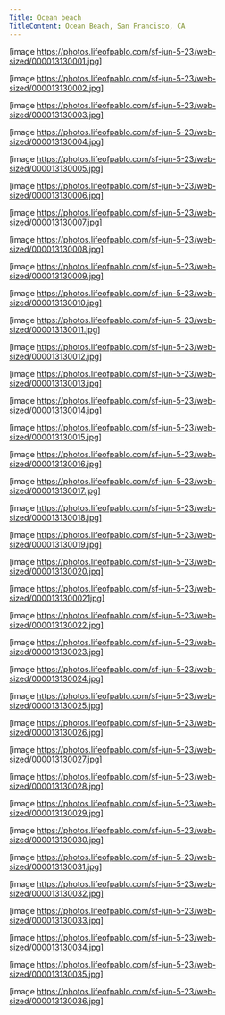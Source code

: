 ```yaml
---
Title: Ocean beach
TitleContent: Ocean Beach, San Francisco, CA
---
```



[image https://photos.lifeofpablo.com/sf-jun-5-23/web-sized/000013130001.jpg]

[image https://photos.lifeofpablo.com/sf-jun-5-23/web-sized/000013130002.jpg]

[image https://photos.lifeofpablo.com/sf-jun-5-23/web-sized/000013130003.jpg]

[image https://photos.lifeofpablo.com/sf-jun-5-23/web-sized/000013130004.jpg]

[image https://photos.lifeofpablo.com/sf-jun-5-23/web-sized/000013130005.jpg]

[image https://photos.lifeofpablo.com/sf-jun-5-23/web-sized/000013130006.jpg]

[image https://photos.lifeofpablo.com/sf-jun-5-23/web-sized/000013130007.jpg]

[image https://photos.lifeofpablo.com/sf-jun-5-23/web-sized/000013130008.jpg]

[image https://photos.lifeofpablo.com/sf-jun-5-23/web-sized/000013130009.jpg]

[image https://photos.lifeofpablo.com/sf-jun-5-23/web-sized/000013130010.jpg]

[image https://photos.lifeofpablo.com/sf-jun-5-23/web-sized/000013130011.jpg]

[image https://photos.lifeofpablo.com/sf-jun-5-23/web-sized/000013130012.jpg]

[image https://photos.lifeofpablo.com/sf-jun-5-23/web-sized/000013130013.jpg]

[image https://photos.lifeofpablo.com/sf-jun-5-23/web-sized/000013130014.jpg]

[image https://photos.lifeofpablo.com/sf-jun-5-23/web-sized/000013130015.jpg]

[image https://photos.lifeofpablo.com/sf-jun-5-23/web-sized/000013130016.jpg]

[image https://photos.lifeofpablo.com/sf-jun-5-23/web-sized/000013130017.jpg]

[image https://photos.lifeofpablo.com/sf-jun-5-23/web-sized/000013130018.jpg]

[image https://photos.lifeofpablo.com/sf-jun-5-23/web-sized/000013130019.jpg]

[image https://photos.lifeofpablo.com/sf-jun-5-23/web-sized/000013130020.jpg]

[image https://photos.lifeofpablo.com/sf-jun-5-23/web-sized/0000131300021jpg]

[image https://photos.lifeofpablo.com/sf-jun-5-23/web-sized/000013130022.jpg]

[image https://photos.lifeofpablo.com/sf-jun-5-23/web-sized/000013130023.jpg]

[image https://photos.lifeofpablo.com/sf-jun-5-23/web-sized/000013130024.jpg]

[image https://photos.lifeofpablo.com/sf-jun-5-23/web-sized/000013130025.jpg]

[image https://photos.lifeofpablo.com/sf-jun-5-23/web-sized/000013130026.jpg]

[image https://photos.lifeofpablo.com/sf-jun-5-23/web-sized/000013130027.jpg]

[image https://photos.lifeofpablo.com/sf-jun-5-23/web-sized/000013130028.jpg]

[image https://photos.lifeofpablo.com/sf-jun-5-23/web-sized/000013130029.jpg]

[image https://photos.lifeofpablo.com/sf-jun-5-23/web-sized/000013130030.jpg]

[image https://photos.lifeofpablo.com/sf-jun-5-23/web-sized/000013130031.jpg]

[image https://photos.lifeofpablo.com/sf-jun-5-23/web-sized/000013130032.jpg]

[image https://photos.lifeofpablo.com/sf-jun-5-23/web-sized/000013130033.jpg]

[image https://photos.lifeofpablo.com/sf-jun-5-23/web-sized/000013130034.jpg]

[image https://photos.lifeofpablo.com/sf-jun-5-23/web-sized/000013130035.jpg]

[image https://photos.lifeofpablo.com/sf-jun-5-23/web-sized/000013130036.jpg]






